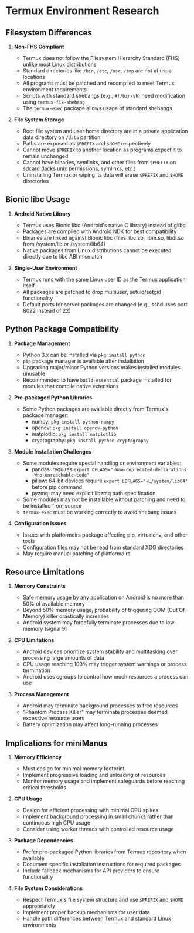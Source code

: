 # Termux Environment Research

## Filesystem Differences

1. **Non-FHS Compliant**
   - Termux does not follow the Filesystem Hierarchy Standard (FHS) unlike most Linux distributions
   - Standard directories like `/bin`, `/etc`, `/usr`, `/tmp` are not at usual locations
   - All programs must be patched and recompiled to meet Termux environment requirements
   - Scripts with standard shebangs (e.g., `#!/bin/sh`) need modification using `termux-fix-shebang`
   - The `termux-exec` package allows usage of standard shebangs

2. **File System Storage**
   - Root file system and user home directory are in a private application data directory on `/data` partition
   - Paths are exposed as `$PREFIX` and `$HOME` respectively
   - Cannot move `$PREFIX` to another location as programs expect it to remain unchanged
   - Cannot have binaries, symlinks, and other files from `$PREFIX` on sdcard (lacks unix permissions, symlinks, etc.)
   - Uninstalling Termux or wiping its data will erase `$PREFIX` and `$HOME` directories

## Bionic libc Usage

1. **Android Native Library**
   - Termux uses Bionic libc (Android's native C library) instead of glibc
   - Packages are compiled with Android NDK for best compatibility
   - Binaries are linked against Bionic libc (files libc.so, libm.so, libdl.so from /system/lib or /system/lib64)
   - Native packages from Linux distributions cannot be executed directly due to libc ABI mismatch

2. **Single-User Environment**
   - Termux runs with the same Linux user ID as the Termux application itself
   - All packages are patched to drop multiuser, setuid/setgid functionality
   - Default ports for server packages are changed (e.g., sshd uses port 8022 instead of 22)

## Python Package Compatibility

1. **Package Management**
   - Python 3.x can be installed via `pkg install python`
   - `pip` package manager is available after installation
   - Upgrading major/minor Python versions makes installed modules unusable
   - Recommended to have `build-essential` package installed for modules that compile native extensions

2. **Pre-packaged Python Libraries**
   - Some Python packages are available directly from Termux's package manager:
     - numpy: `pkg install python-numpy`
     - opencv: `pkg install opencv-python`
     - matplotlib: `pkg install matplotlib`
     - cryptography: `pkg install python-cryptography`

3. **Module Installation Challenges**
   - Some modules require special handling or environment variables:
     - pandas: requires `export CFLAGS="-Wno-deprecated-declarations -Wno-unreachable-code"`
     - pillow: 64-bit devices require `export LDFLAGS="-L/system/lib64"` before pip command
     - pyzmq: may need explicit libzmq path specification
   - Some modules may not be installable without patching and need to be installed from source
   - `termux-exec` must be working correctly to avoid shebang issues

4. **Configuration Issues**
   - Issues with platformdirs package affecting pip, virtualenv, and other tools
   - Configuration files may not be read from standard XDG directories
   - May require manual patching of platformdirs

## Resource Limitations

1. **Memory Constraints**
   - Safe memory usage by any application on Android is no more than 50% of available memory
   - Beyond 50% memory usage, probability of triggering OOM (Out Of Memory) killer drastically increases
   - Android system may forcefully terminate processes due to low memory (signal 9)

2. **CPU Limitations**
   - Android devices prioritize system stability and multitasking over processing large amounts of data
   - CPU usage reaching 100% may trigger system warnings or process termination
   - Android uses cgroups to control how much resources a process can use

3. **Process Management**
   - Android may terminate background processes to free resources
   - "Phantom Process Killer" may terminate processes deemed excessive resource users
   - Battery optimization may affect long-running processes

## Implications for miniManus

1. **Memory Efficiency**
   - Must design for minimal memory footprint
   - Implement progressive loading and unloading of resources
   - Monitor memory usage and implement safeguards before reaching critical thresholds

2. **CPU Usage**
   - Design for efficient processing with minimal CPU spikes
   - Implement background processing in small chunks rather than continuous high CPU usage
   - Consider using worker threads with controlled resource usage

3. **Package Dependencies**
   - Prefer pre-packaged Python libraries from Termux repository when available
   - Document specific installation instructions for required packages
   - Include fallback mechanisms for API providers to ensure functionality

4. **File System Considerations**
   - Respect Termux's file system structure and use `$PREFIX` and `$HOME` appropriately
   - Implement proper backup mechanisms for user data
   - Handle path differences between Termux and standard Linux environments

